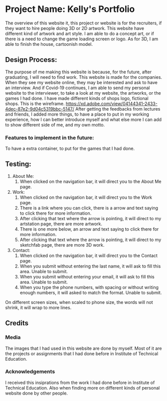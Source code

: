 # Project Name: Kelly's Portfolio
The overview of this website it, this project or website is for the recruiters, if they want to hire people doing 3D or 2D artwork. This website have different kind of artwork and art style. I am able to do a concept art, or if there is a need to change the game loading screen or logo. As for 3D, I am able to finish the house, cartoonish model.
## Design Process: 
The purpose of me making this website is because, for the future, after graduating, I will need to find work. This website is made for the companies. When they see my website online, they may be interested and ask to have an interview. And if Covid-19 continues, I am able to send my personal website to the interviewer, to take a look at my website, the artworks, or the games I had done. I have made different kinds of shops logo, fictional shops. 
This is the wireframe. https://xd.adobe.com/view/04144341-2433-4dec-87e2-9d04c5319bbc-5147/ 
After getting the feedbacks from lectures and friends, I added more things, to have a place to put in my working experience, how I can better introduce myself and what else more I can add to show different side of me, and my own motto.
### Features to implement in the future:
To have a extra container, to put for the games that I had done.
## Testing:
1. About Me:
    1. When clicked on the navigation bar, it will direct you to the About Me page.
2. Work:
    1. When clicked on the navigation bar, it will direct you to the Work page.
    2. There is a link where you can click, there is a arrow and text saying to click there for more information.
    3. After clicking that text where the arrow is pointing, it will direct to my artstation page, there are more artwork.
    4. There is one more below, an arrow and text saying to click there for more information.
    5. After clicking that text where the arrow is pointing, it will direct to my sketchfab page, there are more 3D work.
3. Contact:
    1. When clicked on the navigation bar, it will direct you to the Contact page.
    2. When you submit without entering the last name, it will ask to fill this area. Unable to submit.
    3. When you submit without entering your email, it will ask to fill this area. Unable to submit.
    4. When you type the phone numbers, with spacing or without writing enough numbers, it will asked to match the format. Unable to submit.

On different screen sizes, when scaled to phone size, the words will not shrink, it will wrap to more lines.
## Credits
### Media
The images that I had used in this website are done by myself. Most of it are the projects or assignments that I had done before in Institute of Technical Education.
### Acknowledgements
I received this insiprations from the work I had done before in Institute of Technical Education. Also when finding more on different kinds of personal website done by other people.